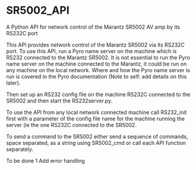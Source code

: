 SR5002_API
==========

A Python API for network control of the Marantz SR5002 AV amp by its RS232C port

This API provides network control of the Marantz SR5002 via its RS232C port.
To use this API, run a Pyro name server on the machine which is RS232 connected to the
Marantz SR5002.  It is not essential to run the Pyro name server on the machine connected to the Marantz,
it could be run on any machine on the local network.  Where and how the Pyro name server is
run is covered in the Pyro documentation (Note to self: add details on this later).

Then set up an RS232 config file on the machine RS232C connected to the SR5002
and then start the RS232server.py.

To use the API from any local network connected machine call RS232_init first with a parameter 
of the config file name for the machine running the server (ie the one RS232C connected to
the SR5002.

To send a command to the SR5002 either send a sequence of commands, space separated, as a string
using SR5002_cmd or call each API function separately.

To be done
1 Add error handling
